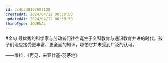 ```yaml
---
id: cc4b3d010760f128
createdAt: 2024/04/12 00:38:50
updatedAt: 2024/04/12 00:38:50
thinoType: JOURNAL
---
```

#金句 最优秀的科学家与劳动者们往往诞生于全科教育与通识教育并进的时代。孩子们理应接受更丰富、更全面的知识，哪怕它并未受到广泛的认可。

——维拉，《再见，来亚什基-羽茅地》
